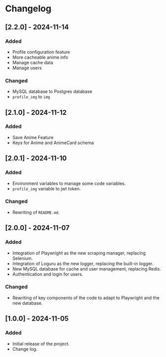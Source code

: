 # Changelog

## [2.2.0] - 2024-11-14

### Added

- Profile configuration feature
- More cacheable anime info
- Manage cache data
- Manage users

### Changed

- MySQL database to Postgres database
- `profile_img` to `img`

## [2.1.0] - 2024-11-12

### Added

- Save Anime Feature
- Keys for Anime and AnimeCard schema

## [2.0.1] - 2024-11-10

### Added

- Environment variables to manage some code variables.
- `profile_img` variable to jwt token.

### Changed

- Rewriting of `README.md`.

## [2.0.0] - 2024-11-07

### Added

- Integration of Playwright as the new scraping manager, replacing Selenium.
- Integration of Loguru as the new logger, replacing the built-in logger.
- New MySQL database for cache and user management, replacing Redis.
- Authentication and login for users.

### Changed

- Rewriting of key components of the code to adapt to Playwright and the new database.

## [1.0.0] - 2024-11-05

### Added

- Initial release of the project.
- Change log.
